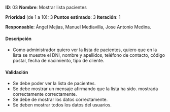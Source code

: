 **ID**: 03
**Nombre**: Mostrar lista pacientes

**Prioridad** (de 1 a 10): 3
**Puntos estimado**: 3
**Iteración**: 1

**Responsable**: Ángel Mejias, Manuel Mediavilla, Jose Antonio Medina.

#### Descripción

* Como administrador quiero ver la lista de pacientes, quiero que en la lista se muestre el DNI, nombre y apellidos,
teléfono de contacto, código postal, fecha de nacimiento, tipo de cliente.

#### Validación

* Se debe poder ver la lista de pacientes.
* Se debe mostrar un mensaje afirmando que la lista ha sido. mostrada correctamente correctamente.
* Se debe de mostrar los datos correctamente.
* Se deben mostrar todos los datos del usuarios.
